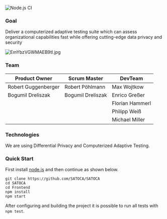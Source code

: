 ![Node.js CI](https://github.com/SATOCA/SATOCA/workflows/Node.js%20CI/badge.svg)

### Goal
Deliver a computerized adaptive testing suite which can assess organizational capabilities fast while offering cutting-edge data privacy and security

![EmYbzVGWMAEB9tl.jpg](https://dev.azure.com/guggenbergerro81934/071f7f30-0109-410e-ad49-101482642024/_apis/git/repositories/4d342ed3-b9d5-47e9-acba-02c1da50f9f2/Items?path=%2F.attachments%2FEmYbzVGWMAEB9tl-89b8bbe6-fc9c-4a33-80c5-ef885c544924.jpg&download=false&resolveLfs=true&%24format=octetStream&api-version=5.0-preview.1&sanitize=true&versionDescriptor.version=wikiMaster)


### Team
|Product Owner  | Scrum Master  | DevTeam |
|--|--|--|
|Robert Guggenberger  | Robert Pöhlmann | Max Wojtkow  |
|Bogumil Dreliszak  |Bogumil Dreliszak  | Enrico Greßer  |
|  |  | Florian Hammerl |
|  |  | Philipp Weiß |
|  |  |  Michael Miller |

### Technologies

We are using Differential Privacy and Computerized Adaptive Testing.

### Quick Start 
First install [node.js](https://nodejs.org) and then continue as shown below.
```
git clone https://github.com/SATOCA/SATOCA
cd SATOCA
cd Frontend
npm install
npm start
```
After configuring and building the project it is possible to run all tests with `npm test`.
